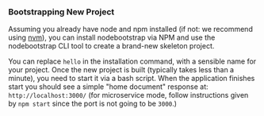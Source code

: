 
### Bootstrapping New Project

Assuming you already have node and npm installed (if not: we recommend using
[nvm](https://github.com/creationix/nvm)), you can install nodebootstrap via NPM
and use the nodebootstrap CLI tool to create a brand-new skeleton project.

You can replace `hello` in the installation command, with a sensible name for
your project. Once the new project is built (typically takes less than a
minute), you need to start it via a bash script. When the application finishes
start you should see a simple "home document" response at:
`http://localhost:3000/` (for microservice mode, follow instructions given
by `npm start` since the port is not going to be `3000`.)
